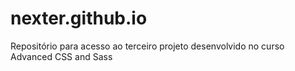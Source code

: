 # nexter.github.io
Repositório para acesso ao terceiro projeto desenvolvido no curso Advanced CSS and Sass
